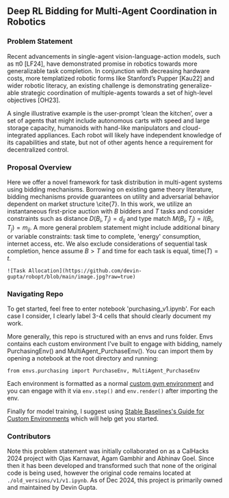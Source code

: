## Deep RL Bidding for Multi-Agent Coordination in Robotics

### Problem Statement

Recent advancements in single-agent vision-language-action models, such as π0 [LF24], have demonstrated promise in robotics towards more generalizable task completion. In conjunction with decreasing hardware costs, more templatized robotic forms like Stanford’s Pupper [Kau22] and wider robotic literacy, an existing challenge is demonstrating generalize-able strategic coordination of multiple-agents towards a set of high-level objectives [OH23].

A single illustrative example is the user-prompt ’clean the kitchen’, over a set of agents that might include autonomous carts with speed and large storage capacity, humanoids with hand-like manipulators and cloud-integrated appliances. Each robot will likely have independent knowledge of its capabilities and state, but not of other agents hence a requirement for decentralized control.

### Proposal Overview

Here we offer a novel framework for task distribution in multi-agent systems using bidding mechanisms. Borrowing on existing game theory literature, bidding mechanisms provide guarantees on utility and adversarial behavior dependent on market structure \cite{7}. In this work, we utilize an instantaneous first-price auction with $B$ bidders and $T$ tasks and consider constraints such as distance $D(B_i, T_j) = d_{ij}$ and type match $M(B_i, T_j) = I(B_i, T_j) = m_{ij}$. A more general problem statement might include additional binary or variable constraints: task time to complete, 'energy' consumption, internet access, etc. We also exclude considerations of sequential task completion, hence assume $B > T$ and time for each task is equal, $\text{time}(T) = t$.

```
![Task Allocation](https://github.com/devin-gupta/robopt/blob/main/image.jpg?raw=true)
```

### Navigating Repo

To get started, feel free to enter notebook 'purchasing_v1.ipynb'. For each case I consider, I clearly label 3-4 cells that should clearly document my work.

More generally, this repo is structured with an envs and runs folder. Envs contains each custom environment I've built to engage with bidding, namely PurchasingEnv() and MultiAgent_PurchaseEnv(). You can import them by opening a notebook at the root directory and running:

```
from envs.purchasing import PurchaseEnv, MultiAgent_PurchaseEnv
```

Each environment is formatted as a normal [custom gym environment](https://www.gymlibrary.dev/content/environment_creation/) and you can engage with it via `env.step()` and `env.render()` after importing the env. 

Finally for model training, I suggest using [Stable Baselines&#39;s Guide for Custom Environments](https://stable-baselines.readthedocs.io/en/master/guide/custom_env.html) which will help get you started.

### Contributors

Note this problem statement was initially collaborated on as a CalHacks 2024 project with Ojas Karnavat, Agam Gambhir and Abhinav Goel. Since then it has been developed and transformed such that none of the original code is being used, however the original code remains located at `./old_versions/v1/v1.ipynb`. As of Dec 2024, this project is primarily owned and maintained by Devin Gupta.
